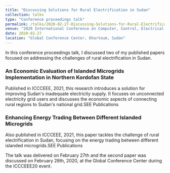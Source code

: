 ```yaml
---
title: "Discussing Solutions for Rural Electrification in Sudan"
collection: talks
type: "Conference proceedings talk"
permalink: /talks/2020-02-27-Discussing-Solutions-for-Rural-Electrification-in-Sudan
venue: "2020 International Conference on Computer, Control, Electrical, and Electronics Engineering (ICCCEEE)"
date: 2020-02-27
location: "Global Conference Center, Khartoum, Sudan" 
---
```


In this conference proceedings talk, I discussed two of my published papers focused on addressing the challenges of rural electrification in Sudan. 

### An Economic Evaluation of Islanded Microgrids Implementation in Northern Kordofan State
Published in ICCCEEE, 2021, this research introduces a solution for improving Sudan's inadequate electricity supply. It focuses on unconnected electricity grid users and discusses the economic aspects of connecting rural regions to Sudan's national grid.SEE Publications


### Enhancing Energy Trading Between Different Islanded Microgrids
Also published in ICCCEEE, 2021, this paper tackles the challenge of rural electrification in Sudan, focusing on the energy trading between different islanded microgrids.SEE Publications

The talk was delivered on February 27th and the second paper was discussed on February 28th, 2020, at the Global Conference Center during the ICCCEEE20 event.


